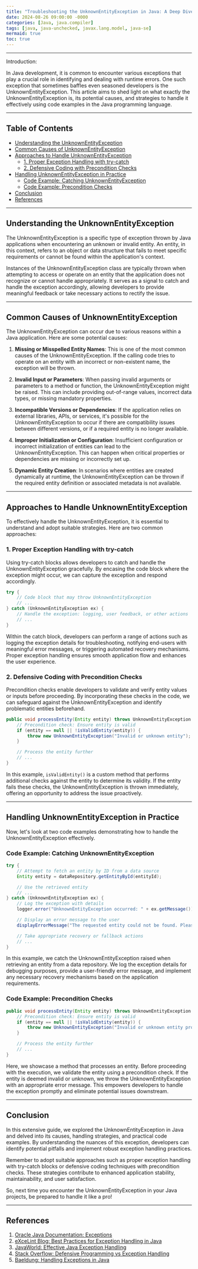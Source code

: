 ```yaml
---
title: "Troubleshooting the UnknownEntityException in Java: A Deep Dive into Handling Unknown Entities"
date: 2024-08-26 09:00:00 -0000
categories: [Java, java.compiler]
tags: [java, java-unchecked, javax.lang.model, java-se]
mermaid: true
toc: true
---
```



---

Introduction:

In Java development, it is common to encounter various exceptions that play a crucial role in identifying and dealing with runtime errors. One such exception that sometimes baffles even seasoned developers is the UnknownEntityException. This article aims to shed light on what exactly the UnknownEntityException is, its potential causes, and strategies to handle it effectively using code examples in the Java programming language.

---

## Table of Contents

- [Understanding the UnknownEntityException](#understanding-the-unknownentityexception)
- [Common Causes of UnknownEntityException](#common-causes-of-unknownentityexception)
- [Approaches to Handle UnknownEntityException](#approaches-to-handle-unknownentityexception)
  - [1. Proper Exception Handling with try-catch](#1-proper-exception-handling-with-try-catch)
  - [2. Defensive Coding with Precondition Checks](#2-defensive-coding-with-precondition-checks)
- [Handling UnknownEntityException in Practice](#handling-unknownentityexception-in-practice)
  - [Code Example: Catching UnknownEntityException](#code-example-catching-unknownentityexception)
  - [Code Example: Precondition Checks](#code-example-precondition-checks)
- [Conclusion](#conclusion)
- [References](#references)

---

## Understanding the UnknownEntityException

The UnknownEntityException is a specific type of exception thrown by Java applications when encountering an unknown or invalid entity. An entity, in this context, refers to an object or data structure that fails to meet specific requirements or cannot be found within the application's context. 

Instances of the UnknownEntityException class are typically thrown when attempting to access or operate on an entity that the application does not recognize or cannot handle appropriately. It serves as a signal to catch and handle the exception accordingly, allowing developers to provide meaningful feedback or take necessary actions to rectify the issue.

---

## Common Causes of UnknownEntityException

The UnknownEntityException can occur due to various reasons within a Java application. Here are some potential causes:

1. **Missing or Misspelled Entity Names**: This is one of the most common causes of the UnknownEntityException. If the calling code tries to operate on an entity with an incorrect or non-existent name, the exception will be thrown.

2. **Invalid Input or Parameters**: When passing invalid arguments or parameters to a method or function, the UnknownEntityException might be raised. This can include providing out-of-range values, incorrect data types, or missing mandatory properties.

3. **Incompatible Versions or Dependencies**: If the application relies on external libraries, APIs, or services, it's possible for the UnknownEntityException to occur if there are compatibility issues between different versions, or if a required entity is no longer available.

4. **Improper Initialization or Configuration**: Insufficient configuration or incorrect initialization of entities can lead to the UnknownEntityException. This can happen when critical properties or dependencies are missing or incorrectly set up.

5. **Dynamic Entity Creation**: In scenarios where entities are created dynamically at runtime, the UnknownEntityException can be thrown if the required entity definition or associated metadata is not available.

---

## Approaches to Handle UnknownEntityException

To effectively handle the UnknownEntityException, it is essential to understand and adopt suitable strategies. Here are two common approaches:

### 1. Proper Exception Handling with try-catch

Using try-catch blocks allows developers to catch and handle the UnknownEntityException gracefully. By encasing the code block where the exception might occur, we can capture the exception and respond accordingly.

```java
try {
    // Code block that may throw UnknownEntityException
    // ...
} catch (UnknownEntityException ex) {
    // Handle the exception: logging, user feedback, or other actions
    // ...
}
```

Within the catch block, developers can perform a range of actions such as logging the exception details for troubleshooting, notifying end-users with meaningful error messages, or triggering automated recovery mechanisms. Proper exception handling ensures smooth application flow and enhances the user experience.

### 2. Defensive Coding with Precondition Checks

Precondition checks enable developers to validate and verify entity values or inputs before proceeding. By incorporating these checks in the code, we can safeguard against the UnknownEntityException and identify problematic entities beforehand.

```java
public void processEntity(Entity entity) throws UnknownEntityException {
    // Precondition check: Ensure entity is valid
    if (entity == null || !isValidEntity(entity)) {
        throw new UnknownEntityException("Invalid or unknown entity");
    }

    // Process the entity further
    // ...
}
```

In this example, `isValidEntity()` is a custom method that performs additional checks against the entity to determine its validity. If the entity fails these checks, the UnknownEntityException is thrown immediately, offering an opportunity to address the issue proactively.

---

## Handling UnknownEntityException in Practice

Now, let's look at two code examples demonstrating how to handle the UnknownEntityException effectively.

### Code Example: Catching UnknownEntityException

```java
try {
    // Attempt to fetch an entity by ID from a data source
    Entity entity = dataRepository.getEntityById(entityId);

    // Use the retrieved entity
    // ...
} catch (UnknownEntityException ex) {
    // Log the exception with details
    logger.error("UnknownEntityException occurred: " + ex.getMessage());

    // Display an error message to the user
    displayErrorMessage("The requested entity could not be found. Please try again.");

    // Take appropriate recovery or fallback actions
    // ...
}
```

In this example, we catch the UnknownEntityException raised when retrieving an entity from a data repository. We log the exception details for debugging purposes, provide a user-friendly error message, and implement any necessary recovery mechanisms based on the application requirements.

### Code Example: Precondition Checks

```java
public void processEntity(Entity entity) throws UnknownEntityException {
    // Precondition check: Ensure entity is valid
    if (entity == null || !isValidEntity(entity)) {
        throw new UnknownEntityException("Invalid or unknown entity provided");
    }

    // Process the entity further
    // ...
}
```

Here, we showcase a method that processes an entity. Before proceeding with the execution, we validate the entity using a precondition check. If the entity is deemed invalid or unknown, we throw the UnknownEntityException with an appropriate error message. This empowers developers to handle the exception promptly and eliminate potential issues downstream.

---

## Conclusion

In this extensive guide, we explored the UnknownEntityException in Java and delved into its causes, handling strategies, and practical code examples. By understanding the nuances of this exception, developers can identify potential pitfalls and implement robust exception handling practices.

Remember to adopt suitable approaches such as proper exception handling with try-catch blocks or defensive coding techniques with precondition checks. These strategies contribute to enhanced application stability, maintainability, and user satisfaction.

So, next time you encounter the UnknownEntityException in your Java projects, be prepared to handle it like a pro!

---

## References

1. [Oracle Java Documentation: Exceptions](https://docs.oracle.com/javase/tutorial/essential/exceptions/)
2. [eXceLint Blog: Best Practices for Exception Handling in Java](https://excelint-blog.com/best-practices-exception-handling-java/)
3. [JavaWorld: Effective Java Exception Handling](https://www.javaworld.com/article/2072514/core-java/effective-java-exceptions.html)
4. [Stack Overflow: Defensive Programming vs Exception Handling](https://stackoverflow.com/questions/6487527/defensive-programming-vs-exception-handling)
5. [Baeldung: Handling Exceptions in Java](https://www.baeldung.com/java-handle-exceptions)
